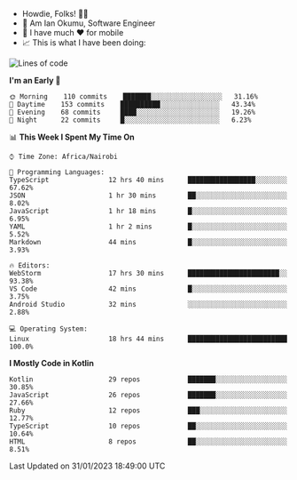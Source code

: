 
* Howdie, Folks! 👋🤓
* 🤪 Am Ian Okumu, Software Engineer
* 📱 I have much ❤️ for mobile
* 📈 This is what I have been doing:
  
<!-- <a href="https://otsembo.github.io/OtsemboPortfolio/" style="margin-right:.5%; margin-top=.5%;">
  <img align="center" src="https://github-readme-stats.vercel.app/api/top-langs/?username=otsembo&layout=compact" />
</a> -->

<!--START_SECTION:waka-->
![Lines of code](https://img.shields.io/badge/From%20Hello%20World%20I%27ve%20Written-865%20Thousand%20lines%20of%20code-blue)

**I'm an Early 🐤** 

```text
🌞 Morning    110 commits    ███████░░░░░░░░░░░░░░░░░░   31.16% 
🌆 Daytime    153 commits    ██████████░░░░░░░░░░░░░░░   43.34% 
🌃 Evening    68 commits     ████░░░░░░░░░░░░░░░░░░░░░   19.26% 
🌙 Night      22 commits     █░░░░░░░░░░░░░░░░░░░░░░░░   6.23%

```


📊 **This Week I Spent My Time On** 

```text
⌚︎ Time Zone: Africa/Nairobi

💬 Programming Languages: 
TypeScript               12 hrs 40 mins      █████████████████░░░░░░░░   67.62% 
JSON                     1 hr 30 mins        ██░░░░░░░░░░░░░░░░░░░░░░░   8.02% 
JavaScript               1 hr 18 mins        █░░░░░░░░░░░░░░░░░░░░░░░░   6.95% 
YAML                     1 hr 2 mins         █░░░░░░░░░░░░░░░░░░░░░░░░   5.52% 
Markdown                 44 mins             █░░░░░░░░░░░░░░░░░░░░░░░░   3.93%

🔥 Editors: 
WebStorm                 17 hrs 30 mins      ███████████████████████░░   93.38% 
VS Code                  42 mins             █░░░░░░░░░░░░░░░░░░░░░░░░   3.75% 
Android Studio           32 mins             ░░░░░░░░░░░░░░░░░░░░░░░░░   2.88%

💻 Operating System: 
Linux                    18 hrs 44 mins      █████████████████████████   100.0%

```

**I Mostly Code in Kotlin** 

```text
Kotlin                   29 repos            ███████░░░░░░░░░░░░░░░░░░   30.85% 
JavaScript               26 repos            ███████░░░░░░░░░░░░░░░░░░   27.66% 
Ruby                     12 repos            ███░░░░░░░░░░░░░░░░░░░░░░   12.77% 
TypeScript               10 repos            ██░░░░░░░░░░░░░░░░░░░░░░░   10.64% 
HTML                     8 repos             ██░░░░░░░░░░░░░░░░░░░░░░░   8.51%

```



 Last Updated on 31/01/2023 18:49:00 UTC
<!--END_SECTION:waka-->

<br />
<br />
<br />
<br />
<br />
  
  </div>
<!---
otsembo/otsembo is a ✨ special ✨ repository because its `README.md` (this file) appears on your GitHub profile.
You can click the Preview link to take a look at your changes.
--->
